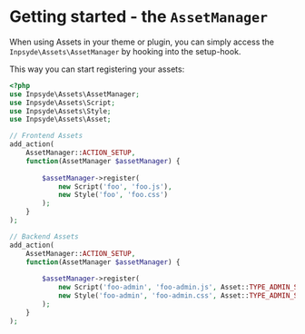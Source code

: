 # Getting started - the `AssetManager`
When using Assets in your theme or plugin, you can simply access the `Inpsyde\Assets\AssetManager` by hooking into the setup-hook.

This way you can start registering your assets:

```php
<?php
use Inpsyde\Assets\AssetManager;
use Inpsyde\Assets\Script;
use Inpsyde\Assets\Style;
use Inpsyde\Assets\Asset;

// Frontend Assets
add_action( 
	AssetManager::ACTION_SETUP, 
	function(AssetManager $assetManager) {
	
		$assetManager->register(
			new Script('foo', 'foo.js'),
			new Style('foo', 'foo.css')
		);
	}
);

// Backend Assets
add_action( 
	AssetManager::ACTION_SETUP, 
	function(AssetManager $assetManager) {
	
		$assetManager->register(
			new Script('foo-admin', 'foo-admin.js', Asset::TYPE_ADMIN_SCRIPT),
			new Style('foo-admin', 'foo-admin.css', Asset::TYPE_ADMIN_STYLE)
		);
	}
);
```